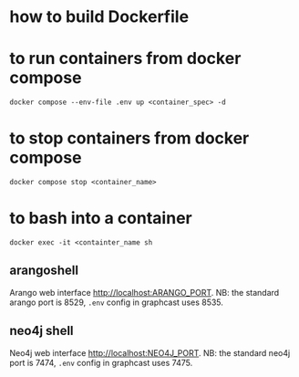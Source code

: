 # how to build Dockerfile

# to run containers from docker compose

```shell
docker compose --env-file .env up <container_spec> -d
```

# to stop containers from docker compose

```shell
docker compose stop <container_name> 
```

# to bash into a container

```shell
docker exec -it <containter_name sh
```


## arangoshell

Arango web interface [http://localhost:ARANGO_PORT](http://localhost:8535). NB: the standard arango port is 8529, `.env` config in graphcast uses 8535.


## neo4j shell

Neo4j web interface [http://localhost:NEO4J_PORT](http://localhost:7475). NB: the standard neo4j port is 7474, `.env` config in graphcast uses 7475.
